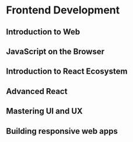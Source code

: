 # Frontend Development


## Introduction to Web


## JavaScript on the Browser


## Introduction to React Ecosystem


## Advanced React


## Mastering UI and UX


## Building responsive web apps